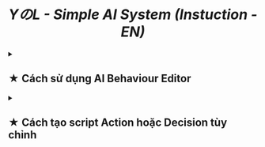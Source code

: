 <div align="center"><h1><i> YのL - Simple AI System (Instuction - EN) </i></h1></div>

<details>
<summary><h2><div id="part1"> ★ Cách sử dụng AI Behaviour Editor </div></h2></summary>
<ul>
  <li> Tạo <b> AI Behaviour </b> trong cửa sổ Project như sau và đặt tên tùy thích. </li>
  <br>
  <div align="center"><img width="100%" src="https://github.com/Yunasawa-Studio/YNL-Simple-AI-System/assets/113672166/f1aad95a-29bf-4245-b428-b3f99e232bff"></div>
  <br>
  <img align="right" src="https://github.com/Yunasawa-Studio/YNL-Simple-AI-System/assets/113672166/b46b3b5c-2952-41e5-90a0-068c3f0f4815">
  Một khi đã tạo xong <b> AI Behaviour </b>, click đúp để mở cửa sổ Editor. Hoặc bạn có thể mở một cách thủ công bằng các nút trên Toolbar.
  <br>
  <br>
  <br>
  <br>
  <li> Sau khi mở cửa sổ Editor, mọi thứ trông có vẻ trống không. </li>
  <img width="100%" src="https://github.com/Yunasawa-Studio/YNL-Simple-AI-System/assets/113672166/0b915e90-7724-4fd3-954b-a2f7ba35831a">
  <br>
  <img align="right" width=300px src="https://github.com/Yunasawa-Studio/YNL-Simple-AI-System/assets/113672166/7e6f1485-7647-439a-a1a4-9af76e0965af">
  <li> Click vào nút <code>Add State</code> và một khung state mới sẽ xuất hiện. Bạn có thể đặt tên cho state bằng cách nhấn nút hình "Cây bút" hoặc loại bỏ nó bằng nút X </li>
  <li> Hãy chắc chắn rằng tất cả các state đều có tên riêng biệt. </li>
  <br>
  <img align="right" width=300px src="https://github.com/Yunasawa-Studio/YNL-Simple-AI-System/assets/113672166/622c862f-4b97-435a-bfba-ede0ff086880">
  <li> Sau khi tạo tất cả các  bạn muốn, chọn một và trên màn hình chính, nhấn nút <code>Add</code> trên cửa sổ ACTION và cửa sổ TRANSITION. </li>
  <li> Bạn có thể nhấp vào khung để mở cửa sổ chọn, với khung Action, bạn có thể chọn các hành động mà bạn muốn và với khung Decision, bạn có thể chọn các quyết định cho các trạng thái tiếp theo. </li>
  <li> Cửa sổ trông như thế này: </li>
  <br>
  <br>
  <br>
  <br>
  <table>
  <tr>
    <th width="50%"><img src="https://github.com/Yunasawa-Studio/YNL-Simple-AI-System/assets/113672166/86ec9c3a-f5ea-449b-85c9-d1690d8da2eb"></th>
    <th width="50%"><img src="https://github.com/Yunasawa-Studio/YNL-Simple-AI-System/assets/113672166/dc0ca4eb-a4fa-439c-a9a9-cc31216f4743"></th>
  </tr>
  </table>
  <img align="right" width=300px src="https://github.com/Yunasawa-Studio/YNL-Simple-AI-System/assets/113672166/41e4cc63-249a-472a-a449-6b63edad1e6c">
  <li> Sau khi chỉnh sửa xong mọi thứ, hãy chọn AI Behaviour, chọn <code>Save Data</code> để lưu tất cả các thay đổi của bạn, nếu không, bạn sẽ hối hận vì đã không làm điều đó. </li>
</ul>

</details>

<details>
<summary><h2><div id="part1"> ★ Cách tạo script Action hoặc Decision tùy chỉnh </div></h2></summary>

<ul>
  <li> Đầu tiên, bạn cần chú ý một số điều quan trọng sau: </li>
  <ul>
  <li> Bất cứ khi nào bạn tạo Hành động hoặc Quyết định mới, hãy đảm bảo đặt nó trong không gian tên <code>YNL.SimpleAISystem</code>. </li>
  <li> Mọi Action được tạo phải có <code>AIAction</code> làm tiền tố và mọi Decision được tạo cũng phải có <code>AIDecision</code> làm tiền tố. </li>
 </ul>
 <br>
 <li> Bây giờ đến phần chính; sau khi làm theo các ghi chú ở trên và tạo Action hoặc Decision mới, bạn cần tạo 2 constructor, một không có tham số và một có <code>AIController</code> làm tham số duy nhất. </li>
 <br>
 <li> Bây giờ là phần của bạn, bên trong AIAction, có 5 phương thức mà bạn có thể override. </li>
 <ul>
    <li> <code>void Initialize(AIController controller)</code>: Tại đây bạn có thể khởi tạo bất cứ thứ gì bạn cần, ví dụ như GetComponent,... </li>
    <li> <code>void Convert(SerializableDictionary<string, string> properties)</code>: Tại đây bạn có thể chuyển keys và values thành các type mà bạn cần. Keys là tên của properties và values là giá trị của các properties đó. Bạn có thể xem code mẫu bên dưới để dễ hình dung hơn.</li>
    <li> <code>void DoAction()</code>: Thực thi hành động mà bạn muốn tại đây. </li>
    <li> <code>void OnEnterState()</code>: Hàm này sẽ được gọi mỗi khi vào một state mới. </li>
    <li> <code>void OnExitState()</code>: Hàm này sẽ được gọi mỗi khi thoát khỏi 1 state. </li>
  </ul>
  <br>
  <li> Đến với AIDecision, ở đây cũng có 5 phương thức mà bạn có thể override. </li>
  <ul>
    <li> <code>void Initialize(AIController controller)</code>: Tại đây bạn có thể khởi tạo bất cứ thứ gì bạn cần, ví dụ như GetComponent,... </li>
    <li> <code>void Convert(SerializableDictionary<string, string> properties)</code>: Tại đây bạn có thể chuyển keys và values thành các type mà bạn cần. Keys là tên của properties và values là giá trị của các properties đó. Bạn có thể xem code mẫu bên dưới để dễ hình dung hơn.</li>
    <li> <code>bool DoDecision()</code>: Ở đây bạn quyết định điều kiện nào để chuyển sang state khác bằng cách trả về một boolean. </li>
    <li> <code>void OnEnterState()</code>: Hàm này sẽ được gọi mỗi khi vào một state mới. </li>
    <li> <code>void OnExitState()</code>: Hàm này sẽ được gọi mỗi khi thoát khỏi 1 state. </li>
  </ul>
</ul>

<details>
<summary> AIActionSample.cs (Sample for custom AIAction script) </summary>

```csharp
using UnityEngine;
using YNL.Extensions.Methods;
using YNL.Utilities.Addons;

namespace YNL.SimpleAISystem
{
    public class AIActionSample : AIAction
    {
        public AIActionSample() : base(null) { }
        public AIActionSample(AIController controller) : base(controller) { }

        // Make the properties you want to hide as private; the Editor is currently not support
        // Reference properties so you can only get it from Initialize() method
        private Rigidbody _rigidbody;

        // Make the properties you want to edit inside Editor as public 
        public int Distance;
        public KeyCode KeyCode;

        public override void Initialize(AIController controller)
        {
            base.Initialize(controller);

            _rigidbody = controller.Root.GetComponent<Rigidbody>();
        }

        public override void Convert(SerializableDictionary<string, string> properties)
        {
            // Use converting method to convert string into the types you want.
            Distance = int.Parse(properties["Distance"]);

            // For enum you can use MEnum.Parse<T>(string) as below
            KeyCode = MEnum.Parse<KeyCode>(properties["KeyCode"]);
        }

        public override void DoAction()
        {
            // Perform the actions
        }

        public override void OnEnterState()
        {
            // Do something when entering the state
        }

        public override void OnExitState()
        {
            // Do something when exiting the state
        }
    }
}
```

</details>

<details>
<summary> AIDecisionSample.cs (Sample for custom AIAction script) </summary>

```csharp
using UnityEngine;
using YNL.Extensions.Methods;
using YNL.Utilities.Addons;

namespace YNL.SimpleAISystem
{
    public class AIDecisionSample : AIDecision
    {
        public AIDecisionSample() : base(null) { }
        public AIDecisionSample(AIController controller) : base(controller) { }

        // Make the properties you want to hide as private; the Editor is currently not support
        // Reference properties so you can only get it from Initialize() method
        private Rigidbody _rigidbody;

        // Make the properties you want to edit inside Editor as public
        public int Distance;
        public KeyCode KeyCode;

        public override void Initialize(AIController controller)
        {
            base.Initialize(controller);

            _rigidbody = controller.Root.GetComponent<Rigidbody>();
        }

        public override void Convert(SerializableDictionary<string, string> properties)
        {
            // Use converting method to convert string into the types you want.
            Distance = int.Parse(properties["Distance"]);

            // For enum you can use MEnum.Parse<T>(string) as below
            KeyCode = MEnum.Parse<KeyCode>(properties["KeyCode"]);
        }

        public override bool DoDecision()
        {
            // Decise the transition
            return true;
        }

        public override void OnEnterState()
        {
            // Do something when entering the state
        }

        public override void OnExitState()
        {
            // Do something when exiting the state
        }
    }
}
```

</details>

</details>


